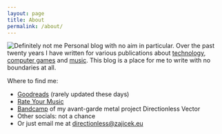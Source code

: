 ```yaml
---
layout: page
title: About
permalink: /about/
---
```


![Definitely not me](https://blog.zajicek.eu/assets/images/NotMe.jpeg) Personal blog with no aim in particular. Over the past twenty years I have written for various publications about [technology](https://web.archive.org/web/20040607043254/http://www.beinspired.cz/), [computer games](https://web.archive.org/web/20080706124957/http://wolfet.biz/) and [music](https://sicmaggot.cz/author/zajus/). This blog is a place for me to write with no boundaries at all.

Where to find me:
- [Goodreads](https://www.goodreads.com/user/show/20783600-du-an-mrkvi-ka) (rarely updated these days)
- [Rate Your Music](https://rateyourmusic.com/~zaJus)
- [Bandcamp](https://directionlessvector.bandcamp.com/) of my avant-garde metal project Directionless Vector
- Other socials: not a chance
- Or just email me at [directionless@zajicek.eu](mailto:directionless@zajicek.eu)
